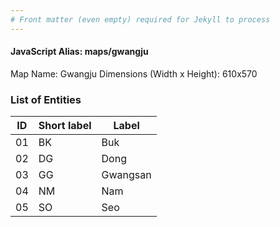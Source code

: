 ```yaml
---
# Front matter (even empty) required for Jekyll to process
---
```


#### JavaScript Alias: maps/gwangju

Map Name: Gwangju
Dimensions (Width x Height): 610x570





### List of Entities

ID | Short label | Label
---|---|---|
01|BK|Buk
02|DG|Dong
03|GG|Gwangsan
04|NM|Nam
05|SO|Seo